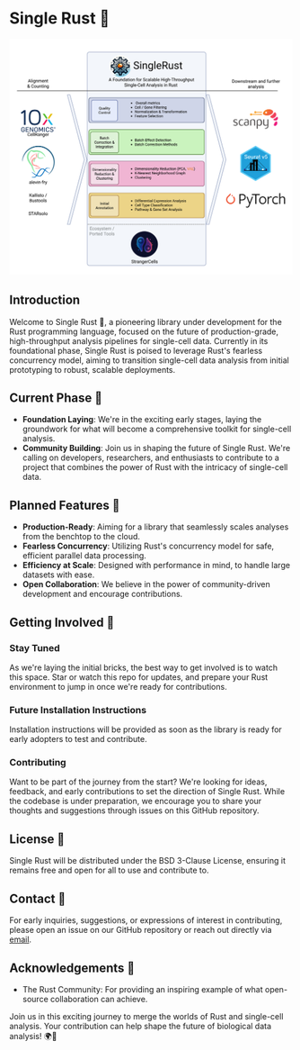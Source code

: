 # Single Rust 🧬

![Single-Rust Graphical Abstract](https://github.com/SingleRust/.github/blob/main/profile/SingleRust%20Graphical%20Abstract-2.png)

## Introduction

Welcome to Single Rust 🚀, a pioneering library under development for the Rust programming language, focused on the future of production-grade, high-throughput analysis pipelines for single-cell data. Currently in its foundational phase, Single Rust is poised to leverage Rust's fearless concurrency model, aiming to transition single-cell data analysis from initial prototyping to robust, scalable deployments.

## Current Phase 🚧

- **Foundation Laying**: We're in the exciting early stages, laying the groundwork for what will become a comprehensive toolkit for single-cell analysis.
- **Community Building**: Join us in shaping the future of Single Rust. We're calling on developers, researchers, and enthusiasts to contribute to a project that combines the power of Rust with the intricacy of single-cell data.

## Planned Features 🌟

- **Production-Ready**: Aiming for a library that seamlessly scales analyses from the benchtop to the cloud.
- **Fearless Concurrency**: Utilizing Rust's concurrency model for safe, efficient parallel data processing.
- **Efficiency at Scale**: Designed with performance in mind, to handle large datasets with ease.
- **Open Collaboration**: We believe in the power of community-driven development and encourage contributions.

## Getting Involved 🤝

### Stay Tuned

As we're laying the initial bricks, the best way to get involved is to watch this space. Star or watch this repo for updates, and prepare your Rust environment to jump in once we're ready for contributions.

### Future Installation Instructions

Installation instructions will be provided as soon as the library is ready for early adopters to test and contribute.

### Contributing

Want to be part of the journey from the start? We're looking for ideas, feedback, and early contributions to set the direction of Single Rust. While the codebase is under preparation, we encourage you to share your thoughts and suggestions through issues on this GitHub repository.

## License 📜

Single Rust will be distributed under the BSD 3-Clause License, ensuring it remains free and open for all to use and contribute to.

## Contact 📧

For early inquiries, suggestions, or expressions of interest in contributing, please open an issue on our GitHub repository or reach out directly via [email](single-rust@crimelabs.eu).

## Acknowledgements 🙏

- The Rust Community: For providing an inspiring example of what open-source collaboration can achieve.

Join us in this exciting journey to merge the worlds of Rust and single-cell analysis. Your contribution can help shape the future of biological data analysis! 🌍🔬
